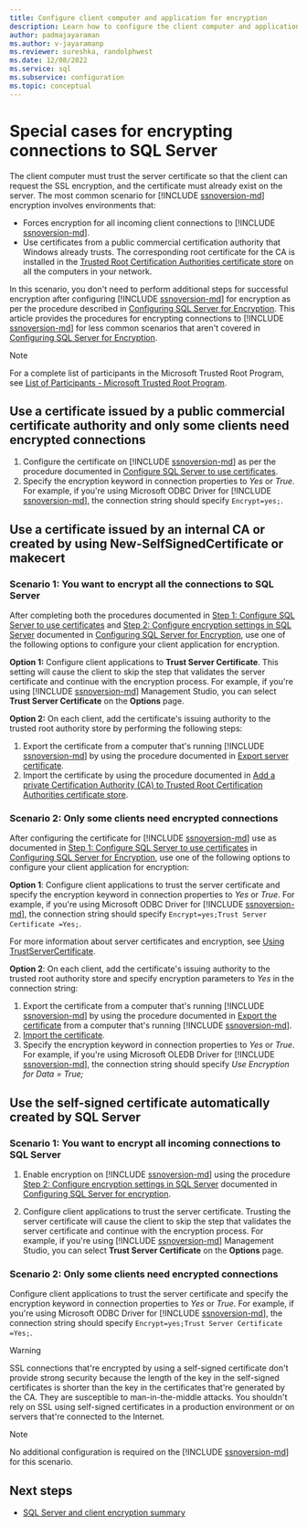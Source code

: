```yaml
---
title: Configure client computer and application for encryption
description: Learn how to configure the client computer and application for encryption using self-signed certificates and a certificate automatically by SQL Server.
author: padmajayaraman
ms.author: v-jayaramanp
ms.reviewer: sureshka, randolphwest
ms.date: 12/08/2022
ms.service: sql
ms.subservice: configuration
ms.topic: conceptual
---
```


# Special cases for encrypting connections to SQL Server

The client computer must trust the server certificate so that the client can request the SSL encryption, and the certificate must already exist on the server. The most common scenario for [!INCLUDE [ssnoversion-md](../../includes/ssnoversion-md.md)] encryption involves environments that:

- Forces encryption for all incoming client connections to [!INCLUDE [ssnoversion-md](../../includes/ssnoversion-md.md)].
- Use certificates from a public commercial certification authority that Windows already trusts. The corresponding root certificate for the CA is installed in the [Trusted Root Certification Authorities certificate store](/windows-hardware/drivers/install/trusted-root-certification-authorities-certificate-store) on all the computers in your network.

In this scenario, you don't need to perform additional steps for successful encryption after configuring [!INCLUDE [ssnoversion-md](../../includes/ssnoversion-md.md)] for encryption as per the procedure described in [Configuring SQL Server for Encryption](configure-sql-server-encryption.md).
This article provides the procedures for encrypting connections to [!INCLUDE [ssnoversion-md](../../includes/ssnoversion-md.md)] for less common scenarios that aren't covered in [Configuring SQL Server for Encryption](configure-sql-server-encryption.md).

> [!NOTE]  
> For a complete list of participants in the Microsoft Trusted Root Program, see [List of Participants - Microsoft Trusted Root Program](/security/trusted-root/participants-list).

## Use a certificate issued by a public commercial certificate authority and only some clients need encrypted connections

1. Configure the certificate on [!INCLUDE [ssnoversion-md](../../includes/ssnoversion-md.md)] as per the procedure documented in [Configure SQL Server to use certificates](configure-sql-server-encryption.md#step-1-configure-sql-server-to-use-certificates).
1. Specify the encryption keyword in connection properties to *Yes* or *True*. For example, if you're using Microsoft ODBC Driver for [!INCLUDE [ssnoversion-md](../../includes/ssnoversion-md.md)], the connection string should specify `Encrypt=yes;`.

## Use a certificate issued by an internal CA or created by using New-SelfSignedCertificate or makecert

### Scenario 1: You want to encrypt all the connections to SQL Server

After completing both the procedures documented in [Step 1: Configure SQL Server to use certificates](configure-sql-server-encryption.md#step-1-configure-sql-server-to-use-certificates) and [Step 2: Configure encryption settings in SQL Server](configure-sql-server-encryption.md#step-2-configure-encryption-settings-in-sql-server) documented in [Configuring SQL Server for Encryption](configure-sql-server-encryption.md), use one of the following options to configure your client application for encryption.

<a id="scenario1option1"></a>**Option 1:** Configure client applications to **Trust Server Certificate**. This setting will cause the client to skip the step that validates the server certificate and continue with the encryption process. For example, if you're using [!INCLUDE [ssnoversion-md](../../includes/ssnoversion-md.md)] Management Studio, you can select **Trust Server Certificate** on the **Options** page.

<a id="scenario1option2"></a>**Option 2:** On each client, add the certificate's issuing authority to the trusted root authority store by performing the following steps:

1. Export the certificate from a computer that's running [!INCLUDE [ssnoversion-md](../../includes/ssnoversion-md.md)] by using the procedure documented in [Export server certificate](certificate-procedures.md#export-server-certificates).
1. Import the certificate by using the procedure documented in [Add a private Certification Authority (CA) to Trusted Root Certification Authorities certificate store](certificate-procedures.md).

### Scenario 2: Only some clients need encrypted connections

After configuring the certificate for [!INCLUDE [ssnoversion-md](../../includes/ssnoversion-md.md)] use as documented in [Step 1: Configure SQL Server to use certificates](configure-sql-server-encryption.md#step-1-configure-sql-server-to-use-certificates) in [Configuring SQL Server for Encryption](configure-sql-server-encryption.md), use one of the following options to configure your client application for encryption:

<a id="scenario2option1"></a>**Option 1**: Configure client applications to trust the server certificate and specify the encryption keyword in connection properties to *Yes* or *True*. For example, if you're using Microsoft ODBC Driver for [!INCLUDE [ssnoversion-md](../../includes/ssnoversion-md.md)], the connection string should specify `Encrypt=yes;Trust Server Certificate =Yes;`.

For more information about server certificates and encryption, see [Using TrustServerCertificate](/dotnet/framework/data/adonet/connection-string-syntax).

<a id="scenario2option2"></a>**Option 2**: On each client, add the certificate's issuing authority to the trusted root authority store and specify encryption parameters to *Yes* in the connection string:

1. Export the certificate from a computer that's running [!INCLUDE [ssnoversion-md](../../includes/ssnoversion-md.md)] by using the procedure documented in [Export the certificate](certificate-procedures.md#export-server-certificates) from a computer that's running [!INCLUDE [ssnoversion-md](../../includes/ssnoversion-md.md)].
1. [Import the certificate](certificate-procedures.md#add-a-private-certification-authority-ca-to-the-trusted-root-certification-authorities-certificate-store).
1. Specify the encryption keyword in connection properties to *Yes* or *True*. For example, if you're using Microsoft OLEDB Driver for [!INCLUDE [ssnoversion-md](../../includes/ssnoversion-md.md)], the connection string should specify *Use Encryption for Data = True;*

## Use the self-signed certificate automatically created by SQL Server

### Scenario 1: You want to encrypt all incoming connections to SQL Server

1. Enable encryption on [!INCLUDE [ssnoversion-md](../../includes/ssnoversion-md.md)] using the procedure [Step 2: Configure encryption settings in SQL Server](configure-sql-server-encryption.md#step-2-configure-encryption-settings-in-sql-server) documented in [Configuring SQL Server for encryption](configure-sql-server-encryption.md).

1. Configure client applications to trust the server certificate. Trusting the server certificate will cause the client to skip the step that validates the server certificate and continue with the encryption process. For example, if you're using [!INCLUDE [ssnoversion-md](../../includes/ssnoversion-md.md)] Management Studio, you can select **Trust Server Certificate** on the **Options** page.

### Scenario 2: Only some clients need encrypted connections

Configure client applications to trust the server certificate and specify the encryption keyword in connection properties to *Yes* or *True*. For example, if you're using Microsoft ODBC Driver for [!INCLUDE [ssnoversion-md](../../includes/ssnoversion-md.md)], the connection string should specify `Encrypt=yes;Trust Server Certificate =Yes;`.

> [!WARNING]  
> SSL connections that're encrypted by using a self-signed certificate don't provide strong security because the length of the key in the self-signed certificates is shorter than the key in the certificates that're generated by the CA. They are susceptible to man-in-the-middle attacks. You shouldn't rely on SSL using self-signed certificates in a production environment or on servers that're connected to the Internet.

> [!NOTE]  
> No additional configuration is required on the [!INCLUDE [ssnoversion-md](../../includes/ssnoversion-md.md)] for this scenario.

## Next steps

- [SQL Server and client encryption summary](sql-server-and-client-encryption-summary.md)
